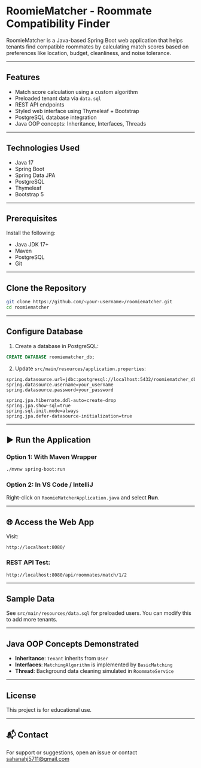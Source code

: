 # RoomieMatcher - Roommate Compatibility Finder

RoomieMatcher is a Java-based Spring Boot web application that helps tenants find compatible roommates by calculating match scores based on preferences like location, budget, cleanliness, and noise tolerance.

---

##  Features
- Match score calculation using a custom algorithm
- Preloaded tenant data via `data.sql`
- REST API endpoints
- Styled web interface using Thymeleaf + Bootstrap
- PostgreSQL database integration
- Java OOP concepts: Inheritance, Interfaces, Threads

---

##  Technologies Used
- Java 17
- Spring Boot
- Spring Data JPA
- PostgreSQL
- Thymeleaf
- Bootstrap 5

---

##  Prerequisites
Install the following:
- Java JDK 17+
- Maven
- PostgreSQL
- Git

---

##  Clone the Repository
```bash
git clone https://github.com/<your-username>/roomiematcher.git
cd roomiematcher
```

---

##  Configure Database
1. Create a database in PostgreSQL:
```sql
CREATE DATABASE roomiematcher_db;
```

2. Update `src/main/resources/application.properties`:
```properties
spring.datasource.url=jdbc:postgresql://localhost:5432/roomiematcher_db
spring.datasource.username=your_username
spring.datasource.password=your_password

spring.jpa.hibernate.ddl-auto=create-drop
spring.jpa.show-sql=true
spring.sql.init.mode=always
spring.jpa.defer-datasource-initialization=true
```

---

## ▶️ Run the Application
### Option 1: With Maven Wrapper
```bash
./mvnw spring-boot:run
```
### Option 2: In VS Code / IntelliJ
Right-click on `RoomieMatcherApplication.java` and select **Run**.

---

## 🌐 Access the Web App
Visit:
```
http://localhost:8080/
```

### REST API Test:
```
http://localhost:8080/api/roommates/match/1/2
```

---

##  Sample Data
See `src/main/resources/data.sql` for preloaded users.
You can modify this to add more tenants.

---

## Java OOP Concepts Demonstrated
- **Inheritance**: `Tenant` inherits from `User`
- **Interfaces**: `MatchingAlgorithm` is implemented by `BasicMatching`
- **Thread**: Background data cleaning simulated in `RoommateService`

---

##  License
This project is for educational use.

---

## 📬 Contact
For support or suggestions, open an issue or contact sahanahj5711@gmail.com

